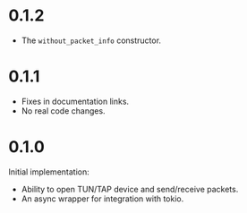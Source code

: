 # 0.1.2

* The `without_packet_info` constructor.

# 0.1.1

* Fixes in documentation links.
* No real code changes.

# 0.1.0

Initial implementation:
* Ability to open TUN/TAP device and send/receive packets.
* An async wrapper for integration with tokio.
